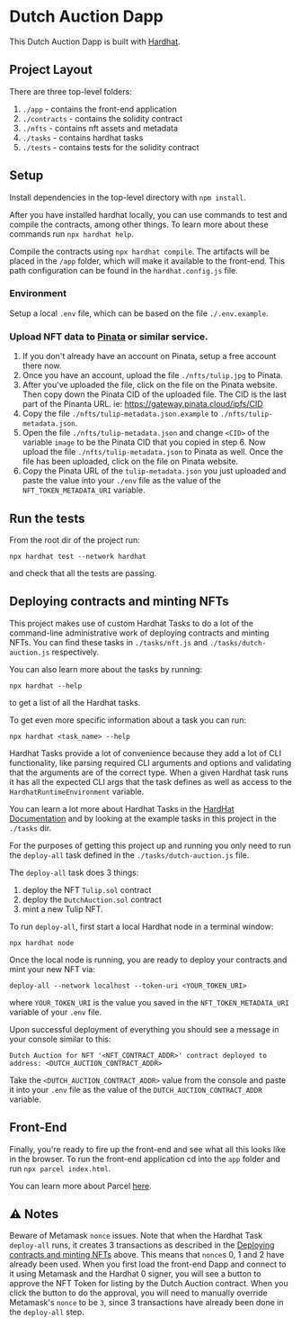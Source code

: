 # Dutch Auction Dapp

This Dutch Auction Dapp is built with [Hardhat](https://hardhat.org/).

## Project Layout

There are three top-level folders:

1. `./app` - contains the front-end application
2. `./contracts` - contains the solidity contract
3. `./nfts` - contains nft assets and metadata
4. `./tasks` - contains hardhat tasks
5. `./tests` - contains tests for the solidity contract

## Setup

Install dependencies in the top-level directory with `npm install`.

After you have installed hardhat locally, you can use commands to test and compile the contracts, among other things. To learn more about these commands run `npx hardhat help`.

Compile the contracts using `npx hardhat compile`. The artifacts will be placed in the `/app` folder, which will make it available to the front-end. This path configuration can be found in the `hardhat.config.js` file.

### Environment

Setup a local `.env` file, which can be based on the file `./.env.example`.

### Upload NFT data to [Pinata](https://www.pinata.cloud/) or similar service.

1. If you don't already have an account on Pinata, setup a free account there now.
2. Once you have an account, upload the file `./nfts/tulip.jpg` to Pinata.
3. After you've uploaded the file, click on the file on the Pinata website. Then copy down the Pinata CID of the uploaded file. The CID is the last part of the Pinanta URL. ie: https://gateway.pinata.cloud/ipfs/CID
4. Copy the file `./nfts/tulip-metadata.json.example` to `./nfts/tulip-metadata.json`.
5. Open the file `./nfts/tulip-metadata.json` and change `<CID>` of the variable `image` to be the Pinata CID that you copied in step 6. Now upload the file `./nfts/tulip-metadata.json` to Pinata as well. Once the file has been uploaded, click on the file on Pinata website.
6. Copy the Pinata URL of the `tulip-metadata.json` you just uploaded and paste the value into your `./env` file as the value of the `NFT_TOKEN_METADATA_URI` variable.

## Run the tests
From the root dir of the project run:
```
npx hardhat test --network hardhat
```
and check  that all the tests are passing.

## Deploying contracts and minting NFTs
This project makes use of custom Hardhat Tasks to do a lot of the command-line administrative work of deploying contracts and minting NFTs. You can find these tasks in `./tasks/nft.js` and `./tasks/dutch-auction.js` respectively.

You can also learn more about the tasks by running:
```
npx hardhat --help
```
to get a list of all the Hardhat tasks.

To get even more specific information about a task you can run:
```
npx hardhat <task_name> --help
```

Hardhat Tasks provide a lot of convenience because they add a lot of CLI functionality, like parsing required CLI arguments and options and validating that the arguments are of the correct type. When a given Hardhat task runs it has all the expected CLI args that the task defines as well as access to the `HardhatRuntimeEnvironment` variable.

You can learn a lot more about Hardhat Tasks in the [HardHat Documentation](https://hardhat.org/guides/create-task.html) and by looking at the example tasks in this project in the `./tasks` dir.

For the purposes of getting this project up and running you only need to run the `deploy-all` task defined in the `./tasks/dutch-auction.js` file.

The `deploy-all` task does 3 things:
1. deploy the NFT `Tulip.sol` contract
2. deploy the `DutchAuction.sol` contract
3. mint a new Tulip NFT.

To run `deploy-all`, first start a local Hardhat node in a terminal window:
```
npx hardhat node
```
Once the local node is running, you are ready to deploy your contracts and mint your new NFT via:
```
deploy-all --network localhost --token-uri <YOUR_TOKEN_URI>
```
where `YOUR_TOKEN_URI` is the value you saved in the `NFT_TOKEN_METADATA_URI` variable of your `.env` file.

Upon successful deployment of everything you should see a message in your console similar to this:
```
Dutch Auction for NFT '<NFT_CONTRACT_ADDR>' contract deployed to address: <DUTCH_AUCTION_CONTRACT_ADDR>
```

Take the `<DUTCH_AUCTION_CONTRACT_ADDR>` value from the console and paste it into your `.env` file as the value of the `DUTCH_AUCTION_CONTRACT_ADDR` variable.

## Front-End
Finally, you're ready to fire up the front-end and see what all this looks like in the browser. To run the front-end application cd into the `app` folder and run `npx parcel index.html`.

You can learn more about Parcel [here](https://parceljs.org/).

## :warning: Notes
Beware of Metamask `nonce` issues. Note that when the Hardhat Task `deploy-all` runs, it creates 3 transactions as described in the [Deploying contracts and minting NFTs](#deploying-contracts-and-minting-nfts) above. This means that `nonce`s 0, 1 and 2 have already been used. When you first load the front-end Dapp and connect to it using Metamask and the Hardhat 0 signer, you will see a button to approve the NFT Token for listing by the Dutch Auction contract. When you click the button to do the approval, you will need to manually override Metamask's `nonce` to be `3`, since 3 transactions have already been done in the `deploy-all` step. 

